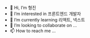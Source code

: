 - 👋 Hi, I’m 형진
- 👀 I’m interested in 프론트엔드 개발자
- 🌱 I’m currently learning 리액트, 넥스트
- 💞️ I’m looking to collaborate on ...
- 📫 How to reach me ...
